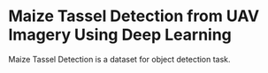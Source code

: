 # Maize Tassel Detection from UAV Imagery Using Deep Learning

Maize Tassel Detection is a dataset for object detection task.